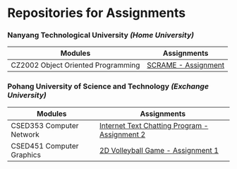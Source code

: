 # Repositories for Assignments

### Nanyang Technological University _(Home University)_
Modules | Assignments
------------ | -------------
CZ2002 Object Oriented Programming | [SCRAME - Assignment](https://github.com/jermsinarocket/OODP_Assignment)

### Pohang University of Science and Technology _(Exchange University)_
Modules | Assignments
------------ | -------------
CSED353 Computer Network | [Internet Text Chatting Program - Assignment 2](https://github.com/jermsinarocket/ComputerNetwork_Assignment2)
CSED451 Computer Graphics | [2D Volleyball Game - Assignment 1](https://github.com/jermsinarocket/ComputerGraphics_Assignment1)
